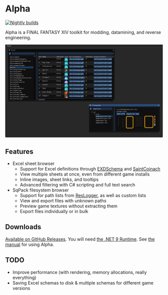 # Alpha

[![Nightly builds](https://github.com/NotNite/Alpha/actions/workflows/nightly.yml/badge.svg)](https://github.com/NotNite/Alpha/actions/workflows/nightly.yml)

Alpha is a FINAL FANTASY XIV toolkit for modding, datamining, and reverse engineering.

![Screenshot of Alpha](screenshot.png)

## Features

- Excel sheet browser
  - Support for Excel definitions through [EXDSchema](https://github.com/xivdev/EXDSchema) and [SaintCoinach](https://github.com/xivapi/SaintCoinach)
  - View multiple sheets at once, even from different game installs
  - Inline images, sheet links, and tooltips
  - Advanced filtering with C# scripting and full text search
- SqPack filesystem browser
  - Support for path lists from [ResLogger](https://rl2.perchbird.dev/), as well as custom lists
  - View and export files with unknown paths
  - Preview game textures without extracting them
  - Export files individually or in bulk

## Downloads

[Available on GitHub Releases](https://github.com/NotNite/Alpha/releases). You will need [the .NET 9 Runtime](https://dotnet.microsoft.com/en-us/download). See [the manual](MANUAL.md) for using Alpha.

## TODO

- Improve performance (with rendering, memory allocations, really everything)
- Saving Excel schemas to disk & multiple schemas for different game versions
